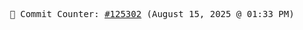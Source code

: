 <p align="center">
    <samp>
        📮 Commit Counter: <a href="https://github.com/Javascript-void0/Javascript-void0/commits/main">#125302</a> (August 15, 2025 @ 01:33 PM)
    </samp>
</p>
